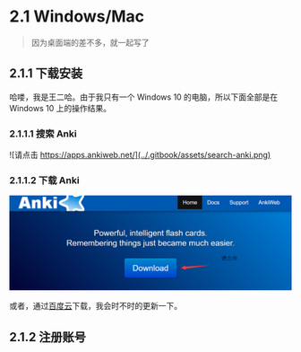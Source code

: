 # 2.1 Windows/Mac
> 因为桌面端的差不多，就一起写了

## 2.1.1 下载安装

哈喽，我是王二哈。由于我只有一个 Windows 10 的电脑，所以下面全部是在 Windows 10 上的操作结果。

### 2.1.1.1 搜索 Anki

![&#x8BF7;&#x70B9;&#x51FB;  https://apps.ankiweb.net/](../.gitbook/assets/search-anki.png)

### 2.1.1.2 下载  Anki

![&#x70B9;&#x51FB;&#x8FDB;&#x5165;&#x4E0B;&#x8F7D;&#x9875;&#x9762;](../.gitbook/assets/download.png)



或者，通过[百度云](https://pan.baidu.com/s/16JFHGO9Yk1hlUD1d84iCGA)下载，我会时不时的更新一下。



## 2.1.2 注册账号

